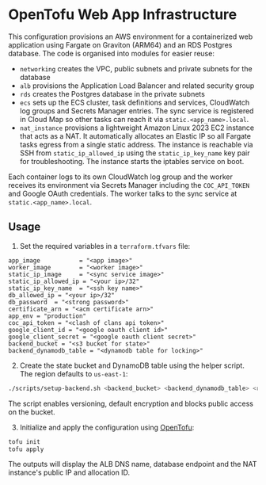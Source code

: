 # OpenTofu Web App Infrastructure

This configuration provisions an AWS environment for a containerized web application using Fargate on Graviton (ARM64) and an RDS Postgres database. The code is organised into modules for easier reuse:

- `networking` creates the VPC, public subnets and private subnets for the database
- `alb` provisions the Application Load Balancer and related security group
- `rds` creates the Postgres database in the private subnets
- `ecs` sets up the ECS cluster, task definitions and services, CloudWatch log groups and Secrets Manager entries. The sync service is registered in Cloud Map so other tasks can reach it via `static.<app_name>.local`.
- `nat_instance` provisions a lightweight Amazon Linux 2023 EC2 instance that acts as a NAT. It automatically allocates an Elastic IP so all Fargate tasks egress from a single static address. The instance is reachable via SSH from `static_ip_allowed_ip` using the `static_ip_key_name` key pair for troubleshooting. The instance starts the iptables service on boot.

Each container logs to its own CloudWatch log group and the worker receives its environment via Secrets Manager including the `COC_API_TOKEN` and Google OAuth credentials. The worker talks to the sync service at `static.<app_name>.local`.

## Usage
1. Set the required variables in a `terraform.tfvars` file:

```hcl
app_image           = "<app image>"
worker_image        = "<worker image>"
static_ip_image     = "<sync service image>"
static_ip_allowed_ip = "<your ip>/32"
static_ip_key_name  = "<ssh key name>"
db_allowed_ip = "<your ip>/32"
db_password  = "<strong password>"
certificate_arn = "<acm certificate arn>"
app_env = "production"
coc_api_token = "<clash of clans api token>"
google_client_id = "<google oauth client id>"
google_client_secret = "<google oauth client secret>"
backend_bucket = "<s3 bucket for state>"
backend_dynamodb_table = "<dynamodb table for locking>"
```

2. Create the state bucket and DynamoDB table using the helper script. The
   region defaults to `us-east-1`:

```bash
./scripts/setup-backend.sh <backend_bucket> <backend_dynamodb_table> <region>
```
The script enables versioning, default encryption and blocks public access on
the bucket.

3. Initialize and apply the configuration using [OpenTofu](https://opentofu.org/):

```bash
tofu init
tofu apply
```

The outputs will display the ALB DNS name, database endpoint and the NAT instance's public IP and allocation ID.
